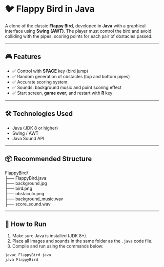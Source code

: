 # 🐦 Flappy Bird in Java

A clone of the classic **Flappy Bird**, developed in **Java** with a graphical interface using **Swing (AWT)**. The player must control the bird and avoid colliding with the pipes, scoring points for each pair of obstacles passed.

---

## 🎮 Features

- ✅ Control with **SPACE** key (bird jump)
- ✅ Random generation of obstacles (top and bottom pipes)
- ✅ Accurate scoring system
- ✅ Sounds: background music and point scoring effect
- ✅ Start screen, **game over**, and restart with **R** key

---

## 🛠️ Technologies Used

- Java (JDK 8 or higher)
- Swing / AWT
- Java Sound API

---

## 📦 Recommended Structure

FlappyBird/  
├── FlappyBird.java  
├── background.jpg  
├── bird.png  
├── obstaculo.png  
├── background_music.wav  
├── score_sound.wav

---

## 🚀 How to Run

1. Make sure Java is installed (JDK 8+).  
2. Place all images and sounds in the same folder as the `.java` code file.  
3. Compile and run using the commands below:

```bash
javac FlappyBird.java
java FlappyBird
